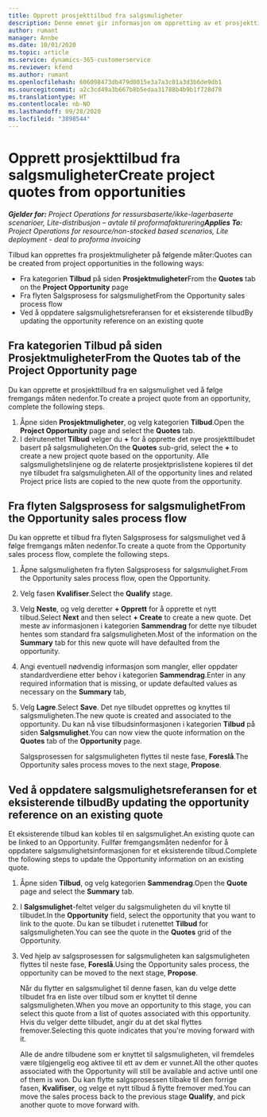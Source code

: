 ```yaml
---
title: Opprett prosjekttilbud fra salgsmuligheter
description: Denne emnet gir informasjon om oppretting av et prosjekttilbud fra en salgsmulighet.
author: rumant
manager: Annbe
ms.date: 10/01/2020
ms.topic: article
ms.service: dynamics-365-customerservice
ms.reviewer: kfend
ms.author: rumant
ms.openlocfilehash: 606098473db479d0015e3a7a3c01a3d3b6de9db1
ms.sourcegitcommit: a2c3cd49a3b667b8b5edaa31788b4b9b1f728d78
ms.translationtype: HT
ms.contentlocale: nb-NO
ms.lasthandoff: 09/28/2020
ms.locfileid: "3898544"
---
```

# <a name="create-project-quotes-from-opportunities"></a><span data-ttu-id="a424a-103">Opprett prosjekttilbud fra salgsmuligheter</span><span class="sxs-lookup"><span data-stu-id="a424a-103">Create project quotes from opportunities</span></span>

<span data-ttu-id="a424a-104">_**Gjelder for:** Project Operations for ressursbaserte/ikke-lagerbaserte scenarioer, Lite-distribusjon – avtale til proformafakturering_</span><span class="sxs-lookup"><span data-stu-id="a424a-104">_**Applies To:** Project Operations for resource/non-stocked based scenarios, Lite deployment - deal to proforma invoicing_</span></span>

<span data-ttu-id="a424a-105">Tilbud kan opprettes fra prosjektmuligheter på følgende måter:</span><span class="sxs-lookup"><span data-stu-id="a424a-105">Quotes can be created from project opportunities in the following ways:</span></span>

- <span data-ttu-id="a424a-106">Fra kategorien **Tilbud** på siden **Prosjektmuligheter**</span><span class="sxs-lookup"><span data-stu-id="a424a-106">From the **Quotes** tab on the **Project Opportunity** page</span></span>
- <span data-ttu-id="a424a-107">Fra flyten Salgsprosess for salgsmulighet</span><span class="sxs-lookup"><span data-stu-id="a424a-107">From the Opportunity sales process flow</span></span>
- <span data-ttu-id="a424a-108">Ved å oppdatere salgsmulighetsreferansen for et eksisterende tilbud</span><span class="sxs-lookup"><span data-stu-id="a424a-108">By updating the opportunity reference on an existing quote</span></span>

## <a name="from-the-quotes-tab-of-the-project-opportunity-page"></a><span data-ttu-id="a424a-109">Fra kategorien Tilbud på siden Prosjektmuligheter</span><span class="sxs-lookup"><span data-stu-id="a424a-109">From the Quotes tab of the Project Opportunity page</span></span>

<span data-ttu-id="a424a-110">Du kan opprette et prosjekttilbud fra en salgsmulighet ved å følge fremgangs måten nedenfor.</span><span class="sxs-lookup"><span data-stu-id="a424a-110">To create a project quote from an opportunity, complete the following steps.</span></span>

1. <span data-ttu-id="a424a-111">Åpne siden **Prosjektmuligheter**, og velg kategorien **Tilbud**.</span><span class="sxs-lookup"><span data-stu-id="a424a-111">Open the **Project Opportunity** page and select the **Quotes** tab.</span></span> 
2. <span data-ttu-id="a424a-112">I delrutenettet **Tilbud** velger du **+** for å opprette det nye prosjekttilbudet basert på salgsmuligheten.</span><span class="sxs-lookup"><span data-stu-id="a424a-112">On the **Quotes** sub-grid, select the **+** to create a new project quote based on the opportunity.</span></span> <span data-ttu-id="a424a-113">Alle salgsmulighetslinjene og de relaterte prosjektprislistene kopieres til det nye tilbudet fra salgsmuligheten.</span><span class="sxs-lookup"><span data-stu-id="a424a-113">All of the opportunity lines and related Project price lists are copied to the new quote from the opportunity.</span></span>

## <a name="from-the-opportunity-sales-process-flow"></a><span data-ttu-id="a424a-114">Fra flyten Salgsprosess for salgsmulighet</span><span class="sxs-lookup"><span data-stu-id="a424a-114">From the Opportunity sales process flow</span></span>

<span data-ttu-id="a424a-115">Du kan opprette et tilbud fra flyten Salgsprosess for salgsmulighet ved å følge fremgangs måten nedenfor.</span><span class="sxs-lookup"><span data-stu-id="a424a-115">To create a quote from the Opportunity sales process flow, complete the following steps.</span></span>

1. <span data-ttu-id="a424a-116">Åpne salgsmuligheten fra flyten Salgsprosess for salgsmulighet.</span><span class="sxs-lookup"><span data-stu-id="a424a-116">From the Opportunity sales process flow, open the Opportunity.</span></span>
2. <span data-ttu-id="a424a-117">Velg fasen **Kvalifiser**.</span><span class="sxs-lookup"><span data-stu-id="a424a-117">Select the **Qualify** stage.</span></span> 
3. <span data-ttu-id="a424a-118">Velg **Neste**, og velg deretter **+ Opprett** for å opprette et nytt tilbud.</span><span class="sxs-lookup"><span data-stu-id="a424a-118">Select **Next** and then select **+ Create** to create a new quote.</span></span> <span data-ttu-id="a424a-119">Det meste av informasjonen i kategorien **Sammendrag** for dette nye tilbudet hentes som standard fra salgsmuligheten.</span><span class="sxs-lookup"><span data-stu-id="a424a-119">Most of the information on the **Summary** tab for this new quote will have defaulted from the opportunity.</span></span> 
4. <span data-ttu-id="a424a-120">Angi eventuell nødvendig informasjon som mangler, eller oppdater standardverdiene etter behov i kategorien **Sammendrag**.</span><span class="sxs-lookup"><span data-stu-id="a424a-120">Enter in any required information that is missing, or update defaulted values as necessary on the **Summary** tab,</span></span>
5. <span data-ttu-id="a424a-121">Velg **Lagre**.</span><span class="sxs-lookup"><span data-stu-id="a424a-121">Select **Save**.</span></span> <span data-ttu-id="a424a-122">Det nye tilbudet opprettes og knyttes til salgsmuligheten.</span><span class="sxs-lookup"><span data-stu-id="a424a-122">The new quote is created and associated to the opportunity.</span></span> <span data-ttu-id="a424a-123">Du kan nå vise tilbudsinformasjonen i kategorien **Tilbud** på siden **Salgsmulighet**.</span><span class="sxs-lookup"><span data-stu-id="a424a-123">You can now view the quote information on the **Quotes** tab of the **Opportunity** page.</span></span> 

   <span data-ttu-id="a424a-124">Salgsprosessen for salgsmuligheten flyttes til neste fase, **Foreslå**.</span><span class="sxs-lookup"><span data-stu-id="a424a-124">The Opportunity sales process moves to the next stage, **Propose**.</span></span>


## <a name="by-updating-the-opportunity-reference-on-an-existing-quote"></a><span data-ttu-id="a424a-125">Ved å oppdatere salgsmulighetsreferansen for et eksisterende tilbud</span><span class="sxs-lookup"><span data-stu-id="a424a-125">By updating the opportunity reference on an existing quote</span></span>

<span data-ttu-id="a424a-126">Et eksisterende tilbud kan kobles til en salgsmulighet.</span><span class="sxs-lookup"><span data-stu-id="a424a-126">An existing quote can be linked to an Opportunity.</span></span> <span data-ttu-id="a424a-127">Fullfør fremgangsmåten nedenfor for å oppdatere salgsmulighetsinformasjonen for et eksisterende tilbud.</span><span class="sxs-lookup"><span data-stu-id="a424a-127">Complete the following steps to update the Opportunity information on an existing quote.</span></span>

1. <span data-ttu-id="a424a-128">Åpne siden **Tilbud**, og velg kategorien **Sammendrag**.</span><span class="sxs-lookup"><span data-stu-id="a424a-128">Open the **Quote** page and select the **Summary** tab.</span></span>
2. <span data-ttu-id="a424a-129">I **Salgsmulighet**-feltet velger du salgsmuligheten du vil knytte til tilbudet.</span><span class="sxs-lookup"><span data-stu-id="a424a-129">In the **Opportunity** field, select the opportunity that you want to link to the quote.</span></span> <span data-ttu-id="a424a-130">Du kan se tilbudet i rutenettet **Tilbud** for salgsmuligheten.</span><span class="sxs-lookup"><span data-stu-id="a424a-130">You can see the quote in the **Quotes** grid of the Opportunity.</span></span> 
3. <span data-ttu-id="a424a-131">Ved hjelp av salgsprosessen for salgsmuligheten kan salgsmuligheten flyttes til neste fase, **Foreslå**.</span><span class="sxs-lookup"><span data-stu-id="a424a-131">Using the Opportunity sales process, the opportunity can be moved to the next stage, **Propose**.</span></span> 

   <span data-ttu-id="a424a-132">Når du flytter en salgsmulighet til denne fasen, kan du velge dette tilbudet fra en liste over tilbud som er knyttet til denne salgsmuligheten.</span><span class="sxs-lookup"><span data-stu-id="a424a-132">When you move an opportunity to this stage, you can select this quote from a list of quotes associated with this opportunity.</span></span> <span data-ttu-id="a424a-133">Hvis du velger dette tilbudet, angir du at det skal flyttes fremover.</span><span class="sxs-lookup"><span data-stu-id="a424a-133">Selecting this quote indicates that you're moving forward with it.</span></span>

   <span data-ttu-id="a424a-134">Alle de andre tilbudene som er knyttet til salgsmuligheten, vil fremdeles være tilgjengelig eog aktivee til ett av dem er vunnet.</span><span class="sxs-lookup"><span data-stu-id="a424a-134">All the other quotes associated with the Opportunity will still be available and active until one of them is won.</span></span> <span data-ttu-id="a424a-135">Du kan flytte salgsprosessen tilbake til den forrige fasen, **Kvalifiser**, og velge et nytt tilbud å flytte fremover med.</span><span class="sxs-lookup"><span data-stu-id="a424a-135">You can move the sales process back to the previous stage **Qualify**, and pick another quote to move forward with.</span></span>

